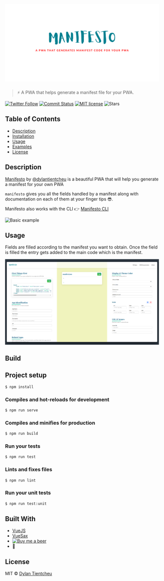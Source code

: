 # [![Manifesto](static/banner.png)](https://github.com/blurdylan/manifesto-cli)

> ⚡️ A PWA that helps generate a manifest file for your PWA.

[![Twitter Follow](https://img.shields.io/twitter/follow/dylantientcheu.svg?style=social&label=Follow)](https://twitter.com/dylantientcheu) [![Commit Status](https://badgen.net/github/last-commit/blurdylan/manifesto-cli)](https://github.com/blurdylan/manifesto/graphs/commit-activity) [![MIT license](https://badgen.net/badge/License/MIT/blue)](https://github.com/blurdylan/manifesto/blob/master/license) ![Stars](https://img.shields.io/github/stars/blurdylan/manifesto.svg)

## Table of Contents

- [Description](#description)
- [Installation](#installation)
- [Usage](#usage)
- [Examples](#examples)
- [License](#license)

## Description

[Manifesto](https://blurdylan.github.io/manifesto/#/) by [@dylantientcheu](https://twitter.com/dylantientcheu) is a beautiful PWA that will help you generate a manifest for your own PWA

`manifesto` gives you all the fields handled by a manifest along with documentation on each of them at your finger tips 😎.

Manifesto also works with the CLI 👉 [Manifesto CLI](https://github.com/blurdylan/manifesto-cli)

![Basic example](static/usage.gif)

## Usage

Fields are filled according to the manifest you want to obtain.
Once the field is filled the entry gets added to the main code which is the manifest.

![app screenshot](./static/usage.png)

## Build

## Project setup

```bash
$ npm install
```

### Compiles and hot-reloads for development

```bash
$ npm run serve
```

### Compiles and minifies for production

```bash
$ npm run build
```

### Run your tests

```bash
$ npm run test
```

### Lints and fixes files

```bash
$ npm run lint
```

### Run your unit tests

```bash
$ npm run test:unit
```

## Built With

- [VueJS](https://vuejs.org/)
- [VueSax](https://lusaxweb.github.io/vuesax/)
- [![Buy me a beer](https://img.shields.io/beerpay/blurdylan/manifesto.svg)](buymeacoff.ee/dylantientcheu)
- 💓

## License

MIT © [Dylan Tientcheu](https://twitter.com/dylantientcheu)
